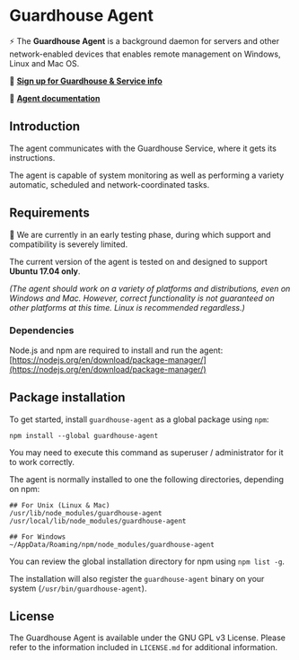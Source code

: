 # Guardhouse Agent

⚡ The **Guardhouse Agent** is a background daemon for servers and other network-enabled devices that enables remote management on Windows, Linux and Mac OS.

👊 **[Sign up for Guardhouse & Service info](https://guardhou.se)**

📖 **[Agent documentation](docs/README.md)**

## Introduction

The agent communicates with the Guardhouse Service, where it gets its instructions.

The agent is capable of system monitoring as well as performing a variety automatic, scheduled and network-coordinated tasks.

## Requirements

🚨 We are currently in an early testing phase, during which support and compatibility is severely limited.

The current version of the agent is tested on and designed to support **Ubuntu 17.04 only**.

*(The agent should work on a variety of platforms and distributions, even on Windows and Mac. However, correct functionality is not guaranteed on other platforms at this time. Linux is recommended regardless.)*

### Dependencies

Node.js and npm are required to install and run the agent:
[https://nodejs.org/en/download/package-manager/](https://nodejs.org/en/download/package-manager/)  
 
## Package installation

To get started, install `guardhouse-agent` as a global package using `npm`:

    npm install --global guardhouse-agent
    
You may need to execute this command as superuser / administrator for it to work correctly.

The agent is normally installed to one the following directories, depending on npm:

    ## For Unix (Linux & Mac)
    /usr/lib/node_modules/guardhouse-agent
    /usr/local/lib/node_modules/guardhouse-agent
    
    ## For Windows
    ~/AppData/Roaming/npm/node_modules/guardhouse-agent
    
You can review the global installation directory for npm using `npm list -g`. 
        
The installation will also register the `guardhouse-agent` binary on your system (`/usr/bin/guardhouse-agent`).

## License

The Guardhouse Agent is available under the GNU GPL v3 License. Please refer to the information included in `LICENSE.md` for additional information.









 